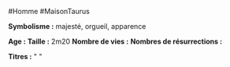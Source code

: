 #Homme #MaisonTaurus

**Symbolisme :** majesté, orgueil, apparence

**Age :**
**Taille :** 2m20
**Nombre de vies :**
**Nombres de résurrections :**

**Titres :** 
"
"

